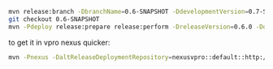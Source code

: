 

```bash
mvn release:branch -DbranchName=0.6-SNAPSHOT -DdevelopmentVersion=0.7-SNAPSHOT
git checkout 0.6-SNAPSHOT
mvn -Pdeploy release:prepare release:perform -DreleaseVersion=0.6.0 -DdevelopmentVersion=0.6.1
```
to get it in vpro nexus quicker:
```bash
mvn -Pnexus -DaltReleaseDeploymentRepository=nexusvpro::default::http://nexus.vpro.nl/content/repositories/releases  deploy
```
